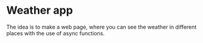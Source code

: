 # Weather app

The idea is to make a web page, where you can see the weather in different places with the use of async functions. 